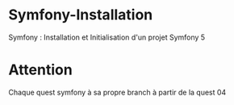# Symfony-Installation
Symfony : Installation et Initialisation d'un projet Symfony 5
 
 # Attention
 
 Chaque quest symfony à sa propre branch à partir de la quest 04
